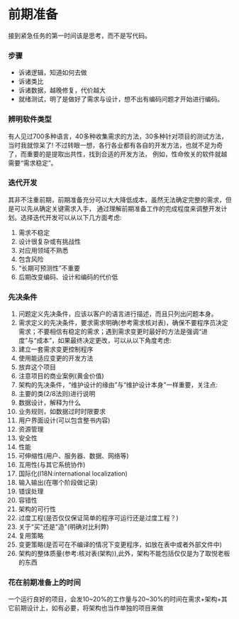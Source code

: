 # 前期准备
接到紧急任务的第一时间该是思考，而不是写代码。

### 步骤
* 诉诸逻辑，知道如何去做
* 诉诸类比
* 诉诸数据，越晚修复，代价越大
* 就绪测试，明了是做好了需求与设计，想不出有编码问题才开始进行编码。

### 辨明软件类型
有人见过700多种语言，40多种收集需求的方法，30多种针对项目的测试方法，当时我就惊呆了!
不过转眼一想，各行各业都有各自的开发方法，也就不足为奇了，而重要的是提取出共性，找到合适的开发方法，
例如，性命攸关的软件就越需要“需求稳定”。

### 迭代开发
其非不注重前期，前期准备充分可以大大降低成本，虽然无法确定完整的需求，但是可以先从确定关键需求入手，
通过理解前期准备工作的完成程度来调整开发计划。选择迭代开发可以从以下几方面考虑:
1. 需求不稳定
2. 设计很复杂或有挑战性
3. 对应用领域不熟悉
4. 包含风险
5. “长期可预测性”不重要
6. 后期改变编码、设计和编码的代价低

### 先决条件
1. 问题定义先决条件，应该以客户的语言进行描述，而且只列出问题本身。
2. 需求定义的先决条件，要求需求明确(参考需求核对表)，确保不要程序员决定需求；不要相信有稳定的需求；遇到需求变更时最好的方法是强调“进度”与“成本”，如果最终决定更改，可以从以下角度考虑:
  1. 建立一套需求变更控制程序
  2. 使用能适应变更的开发方法
  3. 放弃这个项目
  4. 注意项目的商业案例(黄金价值)
3. 架构的先决条件，“维护设计的缘由”与“维护设计本身”一样重要，关注点:
  1. 主要的类(2/8法则)进行说明
  2. 数据设计，解释为什么
  3. 业务规则，如数据过时时限要求
  4. 用户界面设计(可以包含整书内容)
  5. 资源管理
  6. 安全性
  7. 性能
  8. 可伸缩性(用户、服务器、数据、网络等)
  9. 互用性(与其它系统协作)
  10. 国际化(I18N:international localization)
  11. 输入输出(在哪个阶段做记录)
  12. 错误处理
  13. 容错性
  14. 架构的可行性
  15. 过度工程(是否仅仅保证简单的程序可运行还是过度工程？)
  16. 关于“买”还是"造"(明确对比利弊)
  17. 复用策略
  18. 变更策略(是否可在不编译的情况下变更程序，如放在表中或者外部文件中)
  19. 架构的整体质量(参考:核对表(架构)),此外，架构不能包括仅仅是为了取悦老板的东西

### 花在前期准备上的时间
一个运行良好的项目，会发10~20%的工作量与20~30%的时间在需求+架构+其它前期设计上，如有必要，将架构也当作单独的项目来做





